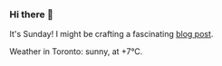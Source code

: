 ### Hi there :wave:

It's Sunday! I might be crafting a fascinating [blog post](https://benjaminwuethrich.dev).

Weather in Toronto: sunny, at +7°C.
